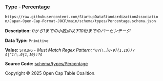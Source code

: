 ### Type - Percentage

`https://raw.githubusercontent.com/StartupDataStandardizationAssociation/Japan-Open-Cap-Format-JOCF/main/schema/types/Percentage.schema.json`

**Description:** _0から1までの小数点以下10桁までのパーセンテージ_

**Data Type:** `Primitive`

**Value:** `STRING` - _Must Match Regex Pattern: `^0?(\.[0-9]{1,10})?$|^1(\.0{1,10})?$`_

**Source Code:** [schema/types/Percentage](../../../../schema/types/Percentage.schema.json)

Copyright © 2025 Open Cap Table Coalition.
